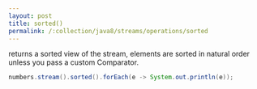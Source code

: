 ```yaml
---
layout: post
title: sorted()
permalink: /:collection/java8/streams/operations/sorted
---
```


returns a sorted view of the stream, elements are sorted in natural order unless you pass a custom Comparator.

```java
numbers.stream().sorted().forEach(e -> System.out.println(e));
```
